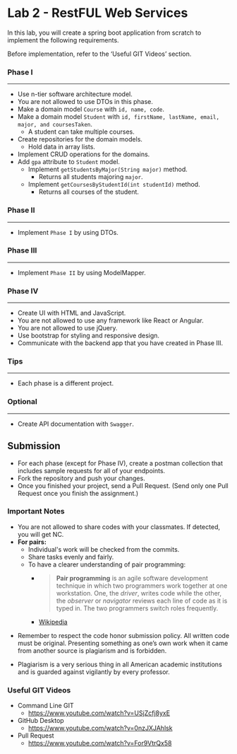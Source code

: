# Lab 2 - RestFUL Web Services

In this lab, you will create a spring boot application from scratch to implement the following requirements.

Before implementation, refer to the ‘Useful GIT Videos’ section.

### Phase I
---

* Use n-tier software architecture model.
* You are not allowed to use DTOs in this phase.
* Make a domain model `Course` with  `id, name, code`.
* Make a domain model `Student` with `id, firstName, lastName, email, major, and coursesTaken`.
    * A student can take multiple courses.
* Create repositories for the domain models.
    * Hold data in array lists.
* Implement CRUD operations for the domains.
* Add `gpa` attribute to `Student` model.
    * Implement `getStudentsByMajor(String major)` method.
        * Returns all students majoring `major`.
    * Implement `getCoursesByStudentId(int studentId)` method.
        * Returns all courses of the student.

### Phase II
---

* Implement `Phase I` by using DTOs.

### Phase III
---

* Implement `Phase II` by using ModelMapper.

### Phase IV
---

* Create UI with HTML and JavaScript.
* You are not allowed to use any framework like React or Angular.
* You are not allowed to use jQuery.
* Use bootstrap for styling and responsive design.
* Communicate with the backend app that you have created in Phase III.

### Tips
---

* Each phase is a different project.

### Optional
---

* Create API documentation with `Swagger`.

## Submission

* For each phase (except for Phase IV), create a postman collection that includes sample requests for all of your
  endpoints.
* Fork the repository and push your changes.
* Once you finished your project, send a Pull Request. (Send only one Pull Request once you finish the assignment.)

### Important Notes

* You are not allowed to share codes with your classmates. If detected, you will get NC.
* **For pairs:**
    * Individual's work will be checked from the commits.
    * Share tasks evenly and fairly.
    * To have a clearer understanding of pair programming:
        *  > **Pair programming** is an agile software development technique in which two programmers work together at
           one workstation. One, the _driver_, writes code while the other, the _observer_ or _navigator_ reviews each
           line of code as it is typed in. The two programmers switch roles frequently.
        * [Wikipedia](https://en.wikipedia.org/wiki/Pair_programming#:~:text=Pair%20programming%20is%20an%20agile,two%20programmers%20switch%20roles%20frequently.)

- Remember to respect the code honor submission policy. All written code must be original. Presenting something as one’s
  own work when it came from another source is plagiarism and is forbidden.

- Plagiarism is a very serious thing in all American academic institutions and is guarded against vigilantly by every
  professor.

### Useful GIT Videos

* Command Line GIT
    * https://www.youtube.com/watch?v=USjZcfj8yxE
* GitHub Desktop
    * https://www.youtube.com/watch?v=0nzJXJAhlsk
* Pull Request
    * https://www.youtube.com/watch?v=For9VtrQx58

